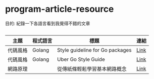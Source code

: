 # program-article-resource
目的: 紀錄一下各語言看到我覺得不錯的文章
##
 | 主題 | 程式語言 | 標題   |連結
| ------ | ------ | ------ | ------ |
| 代碼風格 | Golang  |Style guideline for Go packages | [Link](https://rakyll.org/style-packages/) 
|  代碼風格 | Golang  |Uber Go Style Guide | [Link](https://github.com/uber-go/guide/blob/master/style.md) 
|  網路原理 |    |從傳紙條輕鬆學習基本網路概念 | [Link](https://hulitw.medium.com/learning-tcp-ip-http-via-sending-letter-5d3299203660) 
